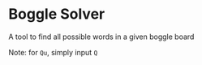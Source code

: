# Boggle Solver

A tool to find all possible words in a given boggle board

Note: for `Qu`, simply input `Q`  
